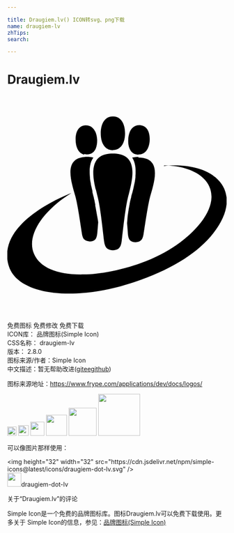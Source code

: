 ```yaml
---

title: Draugiem.lv() ICON转svg、png下载
name: draugiem-lv
zhTips: 
search: 

---
```


# Draugiem.lv  <small style="font-size: 60%;font-weight: 100"></small>

<div id="svg" class="svg-wrap">
<svg role="img" viewBox="0 0 24 24" xmlns="http://www.w3.org/2000/svg"><title>Draugiem.lv icon</title><path d="M8.154 15.096c.048.346.14.562.278.693.144.13.34.18.596.21.304-.03.51-.1.65-.3.083-.13.14-.33.166-.61l.098-1.16v-.02l-.02-.18-.03-.17-.03-.175-.032-.165-.03-.174-.03-.165-.03-.164-.03-.17-.028-.16-.03-.15-.03-.15v-.138l-.03-.136-.03-.133-.015-.126-.03-.116-.03-.1-.03-.17L9.41 11l-.045-.18-.045-.18-.013-.197-.052-.203-.045-.21-.053-.21-.03-.21-.043-.215-.03-.213-.017-.242-.015-.21-.01-.228V8.1l.02-.21.035-.21.046-.21.06-.2.09-.194.106-.186.04-.074c-.2-.046-.44-.076-.69-.076-.11 0-.2 0-.3.016-2.33.2-1.38 2.836-.98 4.283.28 1 .6 3.34.72 4.06l-.02-.02zm.28-8.664c.09.03.178.045.283.045.48 0 .79-.255.96-.645.112-.27.162-.602.153-.945-.014-.3-.074-.572-.164-.81-.195-.467-.54-.782-1.066-.782-.074 0-.135 0-.18.016-.675.11-.976.78-.945 1.61.015.78.314 1.43.93 1.58l.028-.06zm1.244 3.843c.084.36.168.69.237.975.285 1.156.562 3.843.665 4.668.098.826.39.99.97 1.05.576-.044.867-.224.965-1.034.097-.81.38-3.498.657-4.653.068-.28.16-.61.24-.96.258-1.05.466-2.29 0-3.1-.296-.51-.865-.84-1.86-.84-1.007 0-1.583.33-1.872.86-.465.81-.256 2.06 0 3.11l-.002-.06zm1.858-4.28h.015c.9 0 1.33-.823 1.33-1.83s-.42-1.846-1.32-1.846h-.01c-.91 0-1.33.84-1.33 1.86s.42 1.84 1.337 1.84v-.03zm2.827.752c-.27 0-.51.03-.705.075l.045.075.105.194.075.2.06.21.045.21.03.21.015.23v.44l-.015.23v.167l-.03.217-.03.213-.044.213-.046.21-.044.21-.045.206-.05.2-.05.197-.06.195-.05.18-.03.18-.05.168-.018.09-.03.12-.03.137-.026.134-.015.132-.03.12v.03l-.03.15-.03.15-.02.163-.03.168-.02.165-.03.165-.02.18-.013.165-.014.18-.014.18-.017.18V14c.045.496.075.93.09 1.17.03.287.075.48.166.616.14.2.35.27.66.3.26-.03.45-.07.6-.22.15-.12.23-.343.29-.69.12-.703.44-3.05.71-4.053.4-1.45 1.35-4.083-.98-4.284-.105-.014-.195-.014-.3-.014l.012-.05zm.016-.27c.09 0 .18-.014.27-.03.6-.15.9-.794.93-1.56.03-.81-.27-1.5-.95-1.592-.06-.016-.12-.016-.18-.016-.54 0-.89.33-1.07.79-.09.24-.15.52-.15.82-.02.36.03.69.15.96.16.4.48.66.96.66l.03-.05zm2.79 1.2c4.29.062 6.8 2.702 3.96 6.305-1.32 1.667-3.53 3.317-6.49 4.368l-.42.15c-.29.09-.56.18-.83.256-.65.18-1.26.345-1.86.465-.65.14-1.28.23-1.88.3-.44.05-.86.08-1.25.08-2.747.08-4.818-.67-5.49-2.28-.81-1.92.823-4.59 4.11-6.63-2.43.97-6.84 3.29-7.036 6.57v.42c.016.35.074.68.195 1.04.707 2.22 4.01 3.27 8.21 2.9.407-.03.827-.073 1.25-.14.605-.082 1.23-.21 1.86-.36.605-.13 1.23-.31 1.865-.51l.42-.13c.285-.09.557-.18.826-.285 3.646-1.32 6.35-3.075 7.926-5.102.9-1.152 1.365-2.232 1.455-3.18v-.733c-.26-2.413-3.06-3.824-6.877-3.435l.044-.045z"/></svg>
</div>
<detail full-name='draugiem-lv'></detail>

<div class="detail-page">
<p>
<span><span class="badge-success badge">免费图标</span> <span class="badge-success badge">免费修改</span>  <span class="badge-success badge">免费下载</span> </span>
<br/>
<span>
ICON库：
<span class="badge-secondary badge">品牌图标(Simple Icon)</span> 
</span>
<br/>
<span>
CSS名称：
<span class="badge-secondary badge">draugiem-lv</span> 
</span>

<br/>
<span>
版本：
<span class="badge-secondary badge">2.8.0</span> 
</span>
<br/>
<span>图标来源/作者：<span class="badge-light badge">Simple Icon</span></span> 
<br/>
<span class="zh-detail">中文描述：暂无<span class="help-link"><span>帮助改进</span>(<a href="https://gitee.com/liuwave/icon-helper/edit/master/json/brands/draugiem-lv.json" target="_blank" rel="noopener noreferrer">gitee</a><a href="https://github.com/liuwave/icon-helper/edit/master/json/brands/draugiem-lv.json" target="_blank" rel="noopener noreferrer">github</a></span>)</span><br/>
</p>
</div><div class="description description alert alert-light"><p>图标来源地址：<a href="https://www.frype.com/applications/dev/docs/logos/" target="_blank" rel="noopener noreferrer">https://www.frype.com/applications/dev/docs/logos/</a></p></div>
<div class="alert alert-dark">
<img height="21" width="21" src="https://cdn.jsdelivr.net/npm/simple-icons@latest/icons/draugiem-dot-lv.svg" />
<img height="24" width="24" src="https://cdn.jsdelivr.net/npm/simple-icons@latest/icons/draugiem-dot-lv.svg" />
<img height="32" width="32" src="https://cdn.jsdelivr.net/npm/simple-icons@latest/icons/draugiem-dot-lv.svg" />
<img height="48" width="48" src="https://cdn.jsdelivr.net/npm/simple-icons@latest/icons/draugiem-dot-lv.svg" />
<img height="64" width="64" src="https://cdn.jsdelivr.net/npm/simple-icons@latest/icons/draugiem-dot-lv.svg" />
<img height="96" width="96" src="https://cdn.jsdelivr.net/npm/simple-icons@latest/icons/draugiem-dot-lv.svg" />

</div>
<div>
  <p>可以像图片那样使用：    
  </p>
  <div class="alert alert-primary" style="font-size: 14px">
    &lt;img height="32" width="32" src="https://cdn.jsdelivr.net/npm/simple-icons@latest/icons/draugiem-dot-lv.svg" /&gt;
    <copy-btn content='<img height="32" width="32" src="https://cdn.jsdelivr.net/npm/simple-icons@latest/icons/draugiem-dot-lv.svg" />'></copy-btn>
  </div>
  <div class="alert alert-secondary">
    <img height="32" width="32" src="https://cdn.jsdelivr.net/npm/simple-icons@latest/icons/draugiem-dot-lv.svg" />draugiem-dot-lv
    <copy-btn content="draugiem-dot-lv" btn-title="复制图标名称"></copy-btn>
  </div>
</div>

<Vssue title="关于“Draugiem.lv”的评论" >关于“Draugiem.lv”的评论</Vssue>


<div><p>Simple Icon是一个免费的品牌图标库。图标Draugiem.lv可以免费下载使用。更多关于  Simple Icon的信息，参见：<a target="_blank" href="https://iconhelper.cn/brands.html">品牌图标(Simple Icon)</a>
</p></div>
